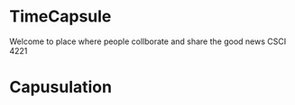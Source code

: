 # TimeCapsule
Welcome to place where people collborate and share the good news CSCI 4221

# Capusulation
